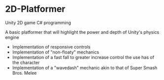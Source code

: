 # 2D-Platformer
Unity 2D game C# programming

A basic platformer that will highlight the power and depth of Unity's physics engine
- Implementation of responsive controls
- Implementation of "non-floaty" mechanics
- Implementation of a fast fall to greater increase control the use has of the character
- Implementation of a "wavedash" mechanic akin to that of Super Smash Bros. Melee
